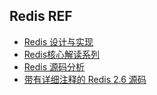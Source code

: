 ## Redis REF
* [Redis 设计与实现](http://www.redisbook.com/en/latest/index.html)
* [Redis核心解读系列](http://blog.nosqlfan.com/html/4198.html)
* [Redis 源码分析](http://www.huangz.me/en/latest/storage/redis_code_analysis/index.html)
* [带有详细注释的 Redis 2.6 源码](https://github.com/huangz1990/annotated_redis_source)